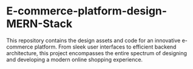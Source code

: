 # E-commerce-platform-design-MERN-Stack
This repository contains the design assets and code for an innovative e-commerce platform. From sleek user interfaces to efficient backend architecture, this project encompasses the entire spectrum of designing and developing a modern online shopping experience.
